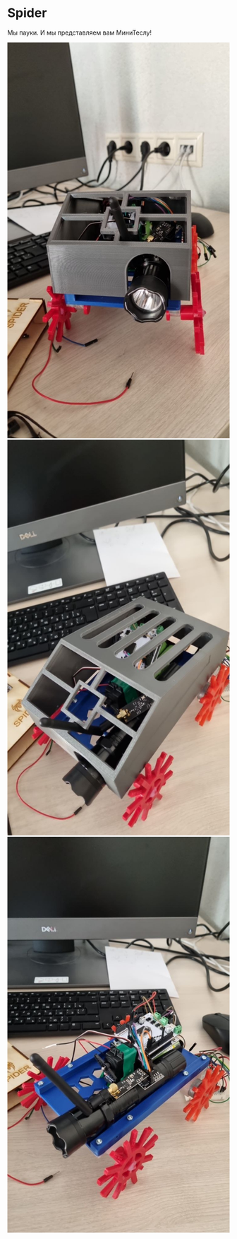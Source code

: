 # Spider
Мы пауки. И мы представляем вам МиниТеслу!

![picture](Images/photo_5307675887128403376_y.jpg)
![picture](Images/photo_5307675887128403377_y.jpg)
![picture](Images/photo_5307675887128403378_y.jpg)
